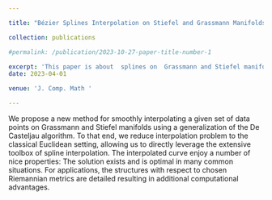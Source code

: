 ```yaml
---

title: "Bézier Splines Interpolation on Stiefel and Grassmann Manifolds"

collection: publications

#permalink: /publication/2023-10-27-paper-title-number-1

excerpt: 'This paper is about  splines on  Grassmann and Stiefel manifolds '
date: 2023-04-01

venue: 'J. Comp. Math '

---
```


We propose a new method for smoothly interpolating a given set of data points on Grassmann and Stiefel manifolds using a generalization of the De Casteljau algorithm. To that end, we reduce interpolation problem to the classical Euclidean setting, allowing us to directly leverage the extensive toolbox of spline interpolation. The interpolated curve enjoy a number of nice properties: The solution exists and is optimal in many common situations. For applications, the structures with respect to chosen Riemannian metrics are detailed resulting in additional computational advantages.